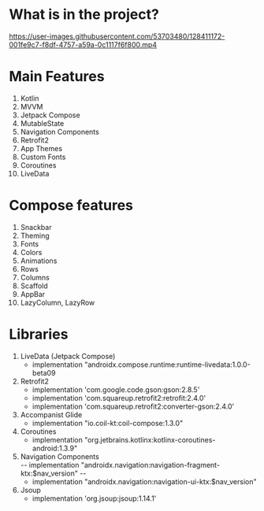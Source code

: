 # What is in the project?

https://user-images.githubusercontent.com/53703480/128411172-001fe9c7-f8df-4757-a59a-0c1117f6f800.mp4



# Main Features
1. Kotlin
2. MVVM
3. Jetpack Compose
4. MutableState
5. Navigation Components
6. Retrofit2
7. App Themes
8. Custom Fonts
9. Coroutines
10. LiveData


# Compose features
1. Snackbar
2. Theming
3. Fonts
4. Colors
5. Animations
6. Rows
7. Columns
8. Scaffold
9. AppBar
10. LazyColumn, LazyRow

# Libraries
1. LiveData (Jetpack Compose)<br />
    - implementation "androidx.compose.runtime:runtime-livedata:1.0.0-beta09<br />
2. Retrofit2<br />
    - implementation 'com.google.code.gson:gson:2.8.5'<br />
    - implementation 'com.squareup.retrofit2:retrofit:2.4.0'<br />
    - implementation 'com.squareup.retrofit2:converter-gson:2.4.0'<br />
3. Accompanist Glide<br />
    - implementation "io.coil-kt:coil-compose:1.3.0"<br />
5. Coroutines<br />
    - implementation "org.jetbrains.kotlinx:kotlinx-coroutines-android:1.3.9"<br />
6. Navigation Components<br />
    -- implementation "androidx.navigation:navigation-fragment-ktx:$nav_version" --
    - implementation "androidx.navigation:navigation-ui-ktx:$nav_version"<br />
7. Jsoup<br />
    - implementation 'org.jsoup:jsoup:1.14.1'<br />
